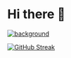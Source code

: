 # Hi there 👋

<a href="https://francomg.com" target="_blank">
  <img src="https://media-exp1.licdn.com/dms/image/C4D16AQGctU70_pxMNw/profile-displaybackgroundimage-shrink_350_1400/0/1613624944909?e=1619654400&v=beta&t=I6qNtn06mN5sP_Y7wKmBaqPPSnEzJZX-IZlzYKaYZz4" alt="background"></img>
</a>

[![GitHub Streak](https://github-readme-streak-stats.herokuapp.com/?user=francoMG)](https://github.com/DenverCoder1/github-readme-streak-stats)

<!--

- 🔭 I’m currently working on: [francomg.com](https://francomg.com)

Here are some ideas to get you started:

- 🌱 I’m currently learning ...
- 👯 I’m looking to collaborate on ...
- 🤔 I’m looking for help with ...
- 💬 Ask me about ...
- 📫 How to reach me: ...
- 😄 Pronouns: ...
- ⚡ Fun fact: ...
-->
